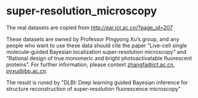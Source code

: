 # super-resolution_microscopy

The real datasets are copied from http://ear.ict.ac.cn/?page_id=207

These datasets are owned by Professor Pingyong Xu’s group, and any people who want to use these data should cite the paper “Live-cell single molecule-guided Bayesian localization super-resolution microscopy” and “Rational design of true monomeric and bright photoactivatable fluorescent proteins”. For further information, please context zhangfa@ict.ac.cn, pyxu@ibp.ac.cn.

The result is runed by "DLBI: Deep learning guided Bayesian inference for structure reconstruction of super-resolution fluorescence microscopy"
